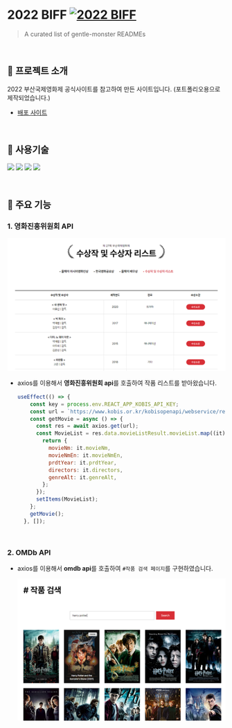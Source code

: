 # 2022 BIFF [![2022 BIFF](https://cdn.jsdelivr.net/gh/sindresorhus/awesome@d7305f38d29fed78fa85652e3a63e154dd8e8829/media/badge.svg)](https://classy-madeleine-f766d7.netlify.app/)
> A curated list of gentle-monster READMEs

<br>

## 👀 프로젝트 소개

2022 부산국제영화제 공식사이트를 참고하여 만든 사이트입니다. (포트폴리오용으로 제작되었습니다.)

- [배포 사이트](https://classy-madeleine-f766d7.netlify.app/)

<br>

## 📝 사용기술

<img src="[https://img.shields.io/badge/React.js-3178C6?style=for-the-badge&logo=react&logoColor=white](https://img.shields.io/badge/React.js-3178C6?style=for-the-badge&logo=react&logoColor=white)"/> <img src="[https://img.shields.io/badge/-scss-FF4785?style=for-the-badge&logo=sass&logoColor=white](https://img.shields.io/badge/-scss-FF4785?style=for-the-badge&logo=sass&logoColor=white)" /> <img src="[https://img.shields.io/badge/firebase-%23039BE5.svg?style=for-the-badge&logo=firebase](https://img.shields.io/badge/firebase-%23039BE5.svg?style=for-the-badge&logo=firebase)" /> <img src="[https://img.shields.io/badge/React-Query-%23039BE5.svg?style=for-the-badge&logo=react-query](https://img.shields.io/badge/React-Query-%23039BE5.svg?style=for-the-badge&logo=react-query)" />

<br>

## 📍 주요 기능

### 1. 영화진흥위원회 API

<img src="./public/images/github01.png" alt=" " />

- axios를 이용해서 **영화진흥위원회 api**를 호출하여 작품 리스트를 받아왔습니다.
    
    ```jsx
    useEffect(() => {
        const key = process.env.REACT_APP_KOBIS_API_KEY;
        const url = `https://www.kobis.or.kr/kobisopenapi/webservice/rest/movie/searchMovieList.json?key=${key}&itemPerPage=50&movieTypeCd=220102`;
        const getMovie = async () => {
          const res = await axios.get(url);
          const MovieList = res.data.movieListResult.movieList.map((it) => {
            return {
              movieNm: it.movieNm,
              movieNmEn: it.movieNmEn,
              prdtYear: it.prdtYear,
              directors: it.directors,
              genreAlt: it.genreAlt,
            };
          });
          setItems(MovieList);
        };
        getMovie();
      }, []);
    ```
    

<br>

### 2. OMDb API

- axios를 이용해서 **omdb api**를 호출하여 `#작품 검색 페이지`를 구현하였습니다.
    
    <img src="./public/images/github02.png" alt=" " />
    

<br>

